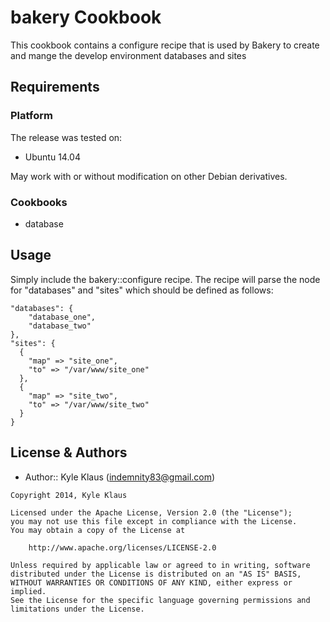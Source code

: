bakery Cookbook
============

This cookbook contains a configure recipe that is used by Bakery to create and mange the develop environment databases and sites

Requirements
------------

### Platform
The release was tested on:

 * Ubuntu 14.04

May work with or without modification on other Debian derivatives.

### Cookbooks

 * database

Usage
------------
Simply include the bakery::configure recipe. The recipe will parse the node for "databases" and "sites" which should be defined as follows:

    "databases": {
        "database_one",
        "database_two"
    },
    "sites": {
      {
        "map" => "site_one",
        "to" => "/var/www/site_one"
      },
      {
        "map" => "site_two",
        "to" => "/var/www/site_two"
      }
    }

License & Authors
-----------------
- Author:: Kyle Klaus (indemnity83@gmail.com)

```text
Copyright 2014, Kyle Klaus

Licensed under the Apache License, Version 2.0 (the "License");
you may not use this file except in compliance with the License.
You may obtain a copy of the License at

    http://www.apache.org/licenses/LICENSE-2.0

Unless required by applicable law or agreed to in writing, software
distributed under the License is distributed on an "AS IS" BASIS,
WITHOUT WARRANTIES OR CONDITIONS OF ANY KIND, either express or implied.
See the License for the specific language governing permissions and
limitations under the License.
```
